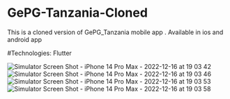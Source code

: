 # GePG-Tanzania-Cloned

This is a cloned version of GePG_Tanzania mobile app . Available in ios and android app

#Technologies: Flutter

![Simulator Screen Shot - iPhone 14 Pro Max - 2022-12-16 at 19 03 42](https://user-images.githubusercontent.com/77027012/208182860-39ef93ca-079c-44b8-bc78-296fb4640919.png)
![Simulator Screen Shot - iPhone 14 Pro Max - 2022-12-16 at 19 03 46](https://user-images.githubusercontent.com/77027012/208182874-e63f9da0-7e34-412a-a755-2a1d967f5079.png)
![Simulator Screen Shot - iPhone 14 Pro Max - 2022-12-16 at 19 03 53](https://user-images.githubusercontent.com/77027012/208182885-ca359382-4b58-4208-a44b-9c4577b9a26b.png)
![Simulator Screen Shot - iPhone 14 Pro Max - 2022-12-16 at 19 03 58](https://user-images.githubusercontent.com/77027012/208182892-ffa5c10b-fa34-4908-a0e8-5eb5bba90ccf.png)


